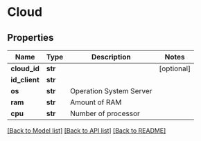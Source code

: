 # Cloud

## Properties
Name | Type | Description | Notes
------------ | ------------- | ------------- | -------------
**cloud_id** | **str** |  | [optional] 
**id_client** | **str** |  | 
**os** | **str** | Operation System Server | 
**ram** | **str** | Amount of RAM | 
**cpu** | **str** | Number of processor | 

[[Back to Model list]](../README.md#documentation-for-models) [[Back to API list]](../README.md#documentation-for-api-endpoints) [[Back to README]](../README.md)

